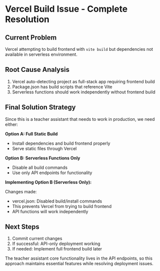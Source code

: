 # Vercel Build Issue - Complete Resolution

## Current Problem
Vercel attempting to build frontend with `vite build` but dependencies not available in serverless environment.

## Root Cause Analysis
1. Vercel auto-detecting project as full-stack app requiring frontend build
2. Package.json has build scripts that reference Vite
3. Serverless functions should work independently without frontend build

## Final Solution Strategy
Since this is a teacher assistant that needs to work in production, we need either:

**Option A: Full Static Build**
- Install dependencies and build frontend properly
- Serve static files through Vercel

**Option B: Serverless Functions Only**  
- Disable all build commands
- Use only API endpoints for functionality

**Implementing Option B (Serverless Only):**

Changes made:
- vercel.json: Disabled build/install commands
- This prevents Vercel from trying to build frontend
- API functions will work independently

## Next Steps
1. Commit current changes
2. If successful: API-only deployment working
3. If needed: Implement full frontend build later

The teacher assistant core functionality lives in the API endpoints, so this approach maintains essential features while resolving deployment issues.